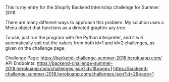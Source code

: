 This is my entry for the Shopify Backend Internship challenge for Summer 2018.

There are many different ways to approach this problem. My solution uses a Menu object
that functions as a directed graph/n-ary tree.

To use, just run the program with the Python interpreter, and it will automatically
spit out the values from both id=1 and id=2 challenges, as given on the challenge page.


Challenge Page: https://backend-challenge-summer-2018.herokuapp.com/
API Endpoints:
https://backend-challenge-summer-2018.herokuapp.com/challenges.json?id=1&page=1
https://backend-challenge-summer-2018.herokuapp.com/challenges.json?id=2&page=1